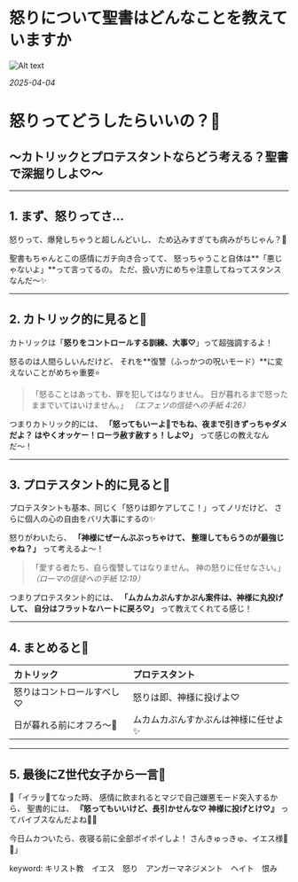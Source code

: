 # 怒りについて聖書はどんなことを教えていますか

![Alt text](/static/images/blog/asmrchurch_cute_yakuza_school_girl_sitting_on_a_black_sofa_cc36928b-fc6f-4567-a681-46477dd8a1f8.png)

*2025-04-04*

# 怒りってどうしたらいいの？💢
## 〜カトリックとプロテスタントならどう考える？聖書で深掘りしよ♡〜

---

## 1. まず、怒りってさ…

怒りって、爆発しちゃうと超しんどいし、
ため込みすぎても病みがちじゃん？🥺

聖書もちゃんとこの感情にガチ向き合ってて、
怒っちゃうこと自体は**「悪じゃないよ」**って言ってるの。
ただ、扱い方にめちゃ注意してねってスタンスなんだ〜✨

---

## 2. カトリック的に見ると🐇

カトリックは「**怒りをコントロールする訓練、大事♡**」って超強調するよ！

怒るのは人間らしいんだけど、
それを**復讐（ふっかつの呪いモード）**に変えないことがめちゃ重要⭐️

> 「怒ることはあっても、罪を犯してはなりません。
> 日が暮れるまで怒ったままでいてはいけません。」
> *（エフェソの信徒への手紙 4:26）*

つまりカトリック的には、
**「怒ってもいーよ🥺でもね、夜まで引きずっちゃダメだよ？
はやくオッケー！ローラ赦す赦すぅ！しよ♡」**
って感じの教えなんだ〜！

---

## 3. プロテスタント的に見ると🐇

プロテスタントも基本、同じく「怒りは即ケアしてこ！」ってノリだけど、
さらに個人の心の自由をバリ大事にするの✨

怒りがわいたら、
**「神様にぜーんぶぶっちゃけて、
整理してもらうのが最強じゃね？」**
って考えるよ〜！

> 「愛する者たち、自ら復讐してはなりません。
> 神の怒りに任せなさい。」
> *（ローマの信徒への手紙 12:19）*

つまりプロテスタント的には、
**「ムカムカぷんすかぷん案件は、神様に丸投げして、
自分はフラットなハートに戻ろ♡」**
って教えてくれてる感じ！

---

## 4. まとめると📝

| カトリック | プロテスタント |
|:-----------|:---------------|
| 怒りはコントロールすべし♡ | 怒りは即、神様に投げよ♡ |
| 日が暮れる前にオフろ〜🌙 | ムカムカぷんすかぷんは神様に任せよ✨ |

---

## 5. 最後にZ世代女子から一言💬

💖「イラッ💢てなった時、
感情に飲まれるとマジで自己嫌悪モード突入するから、
聖書的には、
**『怒ってもいいけど、長引かせんな♡
神様に投げとけ♡』**
ってバイブスなんだよね🥺✨

今日ムカついたら、夜寝る前に全部ポイポイしよ！
さんきゅっきゅ、イエス様🐇💖」

keyword: キリスト教　イエス　怒り　アンガーマネジメント　ヘイト　恨み
